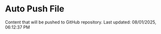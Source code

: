 # Auto Push File

Content that will be pushed to GitHub repository.
Last updated: 08/01/2025, 06:12:37 PM